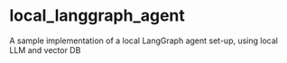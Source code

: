 # local_langgraph_agent
A sample implementation of a local LangGraph agent set-up, using local LLM and vector DB
